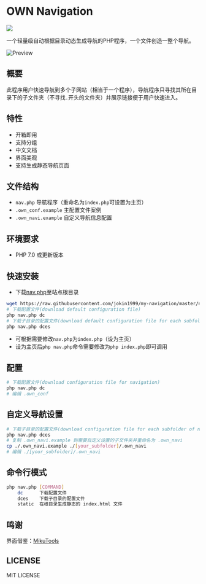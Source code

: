 # OWN Navigation

[![](https://data.jsdelivr.com/v1/package/gh/jokin1999/my-navigation/badge)](https://www.jsdelivr.com/package/gh/jokin1999/my-navigation)

一个轻量级自动根据目录动态生成导航的PHP程序，一个文件创造一整个导航。

![Preview](./preview.png)

## 概要

此程序用户快速导航到多个子网站（相当于一个程序），导航程序只寻找其所在目录下的子文件夹（不寻找`.`开头的文件夹）并展示链接便于用户快速进入。

## 特性

- 开箱即用
- 支持分组
- 中文文档
- 界面美观
- 支持生成静态导航页面

## 文件结构

- `nav.php` 导航程序（重命名为`index.php`可设置为主页）
- `.own_conf.example` 主配置文件案例
- `.own_navi.example` 自定义导航信息配置

## 环境要求

- PHP 7.0 或更新版本

## 快速安装

- 下载[nav.php](https://raw.githubusercontent.com/jokin1999/my-navigation/master/nav.php)至站点根目录

```bash
wget https://raw.githubusercontent.com/jokin1999/my-navigation/master/nav.php
# 下载配置文件(download default configuration file)
php nav.php dc
# 下载子目录的配置文件(download default configuration file for each subfolder of navigation)
php nav.php dces
```

- 可根据需要修改`nav.php`为`index.php`（设为主页）
- 设为主页后`php nav.php`命令需要修改为`php index.php`即可调用

## 配置

```bash
# 下载配置文件(download configuration file for navigation)
php nav.php dc
# 编辑 .own_conf
```

## 自定义导航设置

```bash
# 下载子目录的配置文件(download configuration file for each subfolder of navigation)
php nav.php dces
# 复制 .own_navi.example 到需要自定义设置的子文件夹并重命名为 .own_navi
cp ./.own_navi.example ./[your_subfolder]/.own_navi
# 编辑 ./[your_subfolder]/.own_navi
```

## 命令行模式
```bash
php nav.php [COMMAND]
    dc      下载配置文件
    dces    下载子目录的配置文件
    static  在根目录生成静态的 index.html 文件
```

## 鸣谢

界面借鉴：[MikuTools](https://github.com/Ice-Hazymoon/MikuTools)

## LICENSE

MIT LICENSE
